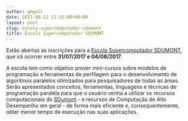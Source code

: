 ```yaml
---
author: gmgall
date: 2017-06-12 11:31:00+00:00
layout: post
slug: escola-supercomputador-sdumont
title: Escola Supercomputador SDUMONT
---
```


Estão abertas as inscrições para a [Escola Supercomputador SDUMONT](http://www.lncc.br/eventoSeminario/eventoconsultar.php?vMenu=&idt_evento=1694), que irá ocorrer entre **31/07/2017 e 04/08/2017**.

A escola tem como objetivo prover mini-cursos sobre modelos de programação e ferramentas de perfilagem para o desenvolvimento de algoritmos paralelos otimizados para pesquisadores de todas as áreas. Serão apresentados conceitos, ferramentas, linguagens e técnicas de programação paralela para que o usuário venha a utilizar os recursos computacionais do [SDumont](http://sdumont.lncc.br) - e recursos de Computação de Alto Desempenho em geral - de forma mais eficiente e, consequentemente, obter menor tempo de execução nas suas aplicações.
